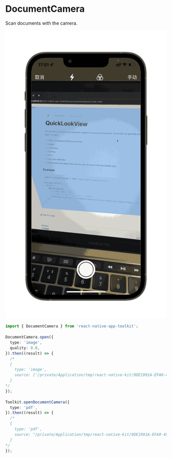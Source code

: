 # DocumentCamera

Scan documents with the camera.

![Screenshot](/screenshot/IMG_2589.PNG)

```typescript
import { DocumentCamera } from 'react-native-app-toolkit';

DocumentCamera.open({
  type: 'image',
  quality: 0.8,
}).then((result) => {
  /* 
  {
    type: 'image',
    source: ['/private/Application/tmp/react-native-kit/9DE1991A-EFA0-4507-AA2E-6FC9E4BE3ADB.jpg']
  }
*/
});

Toolkit.openDocumentCamera({
  type: 'pdf',
}).then((result) => {
  /* 
  { 
    type: 'pdf',
    source: "/private/Application/tmp/react-native-kit/9DE1991A-EFA0-4507-AA2E-6FC9E4BE3ADB.pdf" 
  }
*/
});
```
